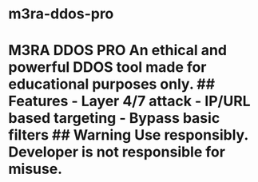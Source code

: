 # m3ra-ddos-pro
# M3RA DDOS PRO  An ethical and powerful DDOS tool made for educational purposes only.  ## Features - Layer 4/7 attack - IP/URL based targeting - Bypass basic filters  ## Warning **Use responsibly. Developer is not responsible for misuse.**
